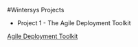 #Wintersys Projects

- Project 1  - The Agile Deployment Toolkit
  
[Agile Deployment Toolkit](<Agile Deployment Toolkit/Tutorials/ADT.md>)

